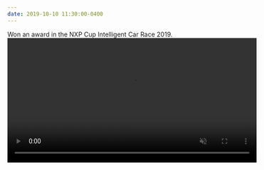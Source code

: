 ```yaml
---
date: 2019-10-10 11:30:00-0400
---
```


Won an award in the NXP Cup Intelligent Car Race 2019.
<video width="560" height="auto" controls muted>  
  <source src="assets/vid/race.mp4" type="video/mp4">  
</video>